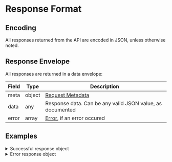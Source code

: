 # Response Format

## Encoding

All responses returned from the API are encoded in JSON, unless otherwise
noted.

## Response Envelope

All responses are returned in a data envelope:

Field | Type   | Description
------|--------|-----------
meta  | object | [Request Metadata](objects.md#request-metadata)
data  | any    | Response data. Can be any valid JSON value, as documented
error | array  | [Error](objects.md##error-object), if an error occured

## Examples

<details>
<summary>Successful response object</summary>

From the [Execute Search](../endpoints/making_requests.md) endpoint:

```json
{
  "meta": {
    "id": "2a5b8993-d1bf-468b-9766-5afa50727bd4",
    "node": "us-east",
    "ms": 500
  },
  "data": [
    {
      "t": 0,
      "rank": 1,
      "url": "https://kagi.com",
      "title": "Kagi Search",
      "snippet": "Let's fetch!",
    },
    {
      "t": 0,
      "rank": 2,
      "url": "https://browser.kagi.com",
      "title": "Orion Browser by Kagi",
      "snippet": "Incredible performance. Total Protection.",
    }
  ]
}
```
</details>

<details>
<summary>Error response object</summary>

From the [Execute Search](../endpoints/making_requests.md) endpoint:

```json
{
  "meta": {
    "id": "bcbf11d2-1afa-4e72-a0ee-2d9079d1d332",
    "node": "us-east",
    "ms": 0
  },
  "data": null,
  "error": [
    {
      "code": 1,
      "msg": "Missing q parameter",
      "ref": null
    }
  ]
}
```
</details>
